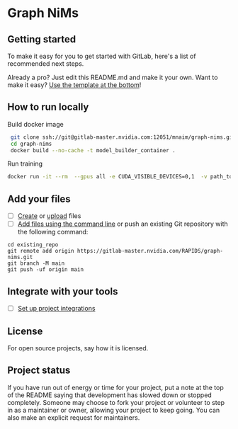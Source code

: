 # Graph NiMs



## Getting started

To make it easy for you to get started with GitLab, here's a list of recommended next steps.

Already a pro? Just edit this README.md and make it your own. Want to make it easy? [Use the template at the bottom](#editing-this-readme)!

## How to run locally

Build docker image
```sh
 git clone ssh://git@gitlab-master.nvidia.com:12051/mnaim/graph-nims.git
 cd graph-nims
 docker build --no-cache -t model_builder_container .
 ```

Run training
 ```sh
 docker run -it --rm  --gpus all -e CUDA_VISIBLE_DEVICES=0,1  -v path_to_data_dir:/data  -v path_to_train_config_json_file:/app/config.json model_builder_container --config /app/config.json
```
## Add your files

- [ ] [Create](https://docs.gitlab.com/ee/user/project/repository/web_editor.html#create-a-file) or [upload](https://docs.gitlab.com/ee/user/project/repository/web_editor.html#upload-a-file) files
- [ ] [Add files using the command line](https://docs.gitlab.com/ee/gitlab-basics/add-file.html#add-a-file-using-the-command-line) or push an existing Git repository with the following command:

```
cd existing_repo
git remote add origin https://gitlab-master.nvidia.com/RAPIDS/graph-nims.git
git branch -M main
git push -uf origin main
```

## Integrate with your tools

- [ ] [Set up project integrations](https://gitlab-master.nvidia.com/RAPIDS/graph-nims/-/settings/integrations)


## License
For open source projects, say how it is licensed.

## Project status
If you have run out of energy or time for your project, put a note at the top of the README saying that development has slowed down or stopped completely. Someone may choose to fork your project or volunteer to step in as a maintainer or owner, allowing your project to keep going. You can also make an explicit request for maintainers.

